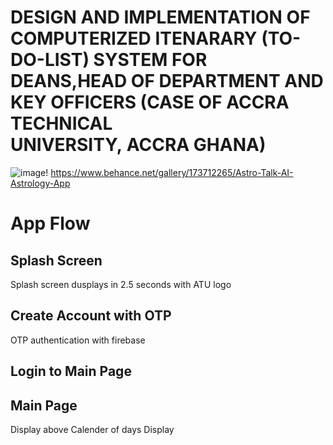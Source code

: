# DESIGN AND IMPLEMENTATION OF COMPUTERIZED ITENARARY (TO-DO-LIST) SYSTEM FOR DEANS,HEAD OF DEPARTMENT AND KEY OFFICERS (CASE OF ACCRA TECHNICAL UNIVERSITY, ACCRA GHANA)

![image](https://github.com/TechWithNate/iteneray/assets/81887567/9752b71c-6f2c-4f2a-a2e1-e89292824754)!
https://www.behance.net/gallery/173712265/Astro-Talk-AI-Astrology-App

# App Flow

## Splash Screen 
Splash screen dusplays in 2.5 seconds with ATU logo
## Create Account with OTP
OTP authentication with firebase

## Login to Main Page
## Main Page
  Display above Calender of days
  Display 
